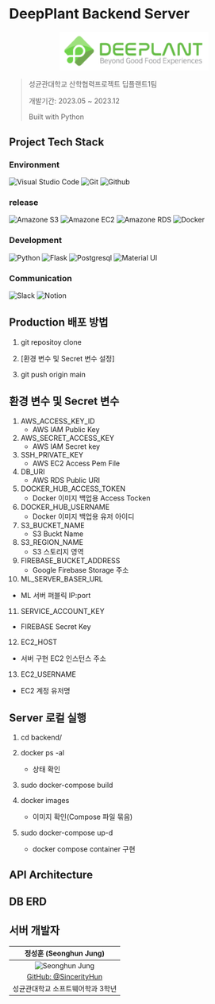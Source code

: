 # DeepPlant Backend Server

<div align="center">
<img width="300" alt="image" src="https://raw.githubusercontent.com/SincerityHun/Deep_Plant1_Final/main/web/images/l_deeplant.png">

</div>

> 성균관대학교 산학협력프로젝트 딥플랜트1팀 
>
> 개발기간: 2023.05 ~ 2023.12
>
> Built with Python

## Project Tech Stack
### Environment
![Visual Studio Code](https://img.shields.io/badge/Visual%20Studio%20Code-007ACC?style=for-the-badge&logo=Visual%20Studio%20Code&logoColor=white)
![Git](https://img.shields.io/badge/Git-F05032?style=for-the-badge&logo=Git&logoColor=white)
![Github](https://img.shields.io/badge/GitHub-181717?style=for-the-badge&logo=GitHub&logoColor=white)       

### release
![Amazone S3](https://img.shields.io/badge/GitHub-181717?style=for-the-badge&logo=GitHub&logoColor=white)
![Amazone EC2](https://img.shields.io/badge/GitHub-181717?style=for-the-badge&logo=GitHub&logoColor=white)
![Amazone RDS](https://img.shields.io/badge/GitHub-181717?style=for-the-badge&logo=GitHub&logoColor=white)
![Docker](https://img.shields.io/badge/GitHub-181717?style=for-the-badge&logo=GitHub&logoColor=white)   

### Development
![Python](https://img.shields.io/badge/JavaScript-F7DF1E?style=for-the-badge&logo=Javascript&logoColor=white)
![Flask](https://img.shields.io/badge/React-20232A?style=for-the-badge&logo=react&logoColor=61DAFB)
![Postgresql](https://img.shields.io/badge/Bootstrap-7952B3?style=for-the-badge&logo=Bootstrap&logoColor=white)
![Material UI](https://img.shields.io/badge/Material%20UI-007FFF?style=for-the-badge&logo=MUI&logoColor=white)

### Communication
![Slack](https://img.shields.io/badge/Slack-4A154B?style=for-the-badge&logo=Slack&logoColor=white)
![Notion](https://img.shields.io/badge/Notion-000000?style=for-the-badge&logo=Notion&logoColor=white)


## Production 배포 방법
1. git repositoy clone

2. [환경 변수 및 Secret 변수 설정]

3. git push origin main

## 환경 변수 및 Secret 변수

1. AWS_ACCESS_KEY_ID
   - AWS IAM Public Key
2. AWS_SECRET_ACCESS_KEY
   - AWS IAM Secret key
3. SSH_PRIVATE_KEY
   - AWS EC2 Access Pem File
4. DB_URI
   - AWS RDS Public URI
5. DOCKER_HUB_ACCESS_TOKEN
   - Docker 이미지 백업용 Access Tocken
6. DOCKER_HUB_USERNAME
   - Docker 이미지 백업용 유저 아이디
7. S3_BUCKET_NAME
   - S3 Buckt Name
8. S3_REGION_NAME
   - S3 스토리지 영역
9. FIREBASE_BUCKET_ADDRESS
   - Google Firebase Storage 주소
10. ML_SERVER_BASER_URL
   - ML 서버 퍼블릭 IP:port
11. SERVICE_ACCOUNT_KEY
   - FIREBASE Secret Key
12. EC2_HOST
   - 서버 구현 EC2 인스턴스 주소
13. EC2_USERNAME
   - EC2 계정 유저명

## Server 로컬 실행

1. cd backend/

2. docker ps -al

   - 상태 확인

3. sudo docker-compose build

4. docker images

   - 이미지 확인(Compose 파일 묶음)

5. sudo docker-compose up-d
   - docker compose container 구현

## API Architecture

## DB ERD

## 서버 개발자

| 정성훈 (Seonghun Jung) |
| :---------------------: |
| <img width="160px" src="https://avatars.githubusercontent.com/u/102349883?s=400&v=4" alt="Seonghun Jung" /> |
| [GitHub: @SincerityHun](https://github.com/sincerityhun) | 
| 성균관대학교 소프트웨어학과 3학년 | 
